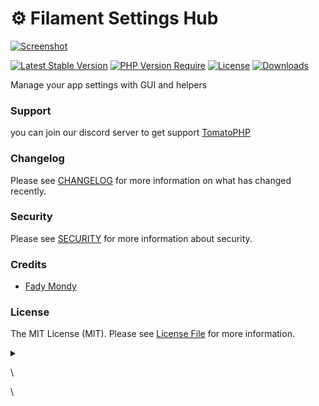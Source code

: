 # ⚙️ Filament Settings Hub

[![Screenshot](https://raw.githubusercontent.com/tomatophp/filament-settings-hub/master/arts/3x1io-tomato-settings-hub.jpg)](https://raw.githubusercontent.com/tomatophp/filament-settings-hub/master/arts/3x1io-tomato-settings-hub.jpg)

[![Latest Stable Version](https://camo.githubusercontent.com/431b6335d459d6cb2c2451e7af4cb2a28659de32cf2a215e563d29a9b9df87ef/68747470733a2f2f706f7365722e707567782e6f72672f746f6d61746f7068702f66696c616d656e742d73657474696e67732d6875622f76657273696f6e2e737667)](https://packagist.org/packages/tomatophp/filament-settings-hub) [![PHP Version Require](https://camo.githubusercontent.com/47cae503db1f4cd98af4265f308505151ba3cde5de801bc44e46efb2486c9f6a/687474703a2f2f706f7365722e707567782e6f72672f746f6d61746f7068702f66696c616d656e742d73657474696e67732d6875622f726571756972652f706870)](https://packagist.org/packages/tomatophp/filament-settings-hub) [![License](https://camo.githubusercontent.com/b910b12ffbae87278fdadac9bfade530c689242d4595f52ac1b9aa20ac7f7e74/68747470733a2f2f706f7365722e707567782e6f72672f746f6d61746f7068702f66696c616d656e742d73657474696e67732d6875622f6c6963656e73652e737667)](https://packagist.org/packages/tomatophp/filament-settings-hub) [![Downloads](https://camo.githubusercontent.com/7b5754c15851609fd8e2db703c2c27d392db7266cd400c2a293ccafc139e7eab/68747470733a2f2f706f7365722e707567782e6f72672f746f6d61746f7068702f66696c616d656e742d73657474696e67732d6875622f642f746f74616c2e737667)](https://packagist.org/packages/tomatophp/filament-settings-hub)

Manage your app settings with GUI and helpers

### Support

you can join our discord server to get support [TomatoPHP](https://discord.gg/Xqmt35Uh)

### Changelog

Please see [CHANGELOG](https://github.com/tomatophp/filament-settings-hub/blob/master/CHANGELOG.md) for more information on what has changed recently.

### Security

Please see [SECURITY](https://github.com/tomatophp/filament-settings-hub/blob/master/SECURITY.md) for more information about security.

### Credits

* [Fady Mondy](mailto:info@3x1.io)

### License

The MIT License (MIT). Please see [License File](https://github.com/tomatophp/filament-settings-hub/blob/master/LICENSE.md) for more information.

<details>

<summary></summary>



</details>

\


\
